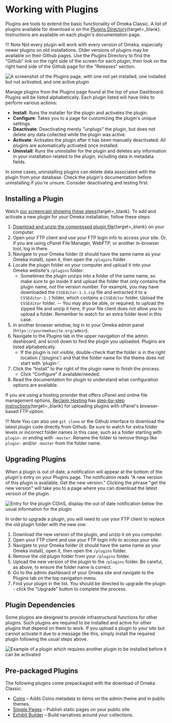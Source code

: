 # Working with Plugins

Plugins are tools to extend the basic functionality of Omeka Classic. A list of plugins available for download is on the [Plugins Directory](http://omeka.org/classic/plugins){target=_blank}. Instructions are available on each plugin's documentation page.

!!! Note
    Not every plugin will work with every version of Omeka, especially newer plugins on old installations. Older versions of plugins may be available on their Github pages. Use the Plugins Directory to find the "Github" link on the right side of the screen for each plugin, then look on the right hand side of the Github page for the "Releases" section. 

![A screenshot of the Plugins page, with one not yet installed, one installed but not activated, and one active plugin](../doc_files/Plugins.png "A screenshot of the Plugins page, with one not yet installed, one installed but not activated, and one active plugin")

Manage plugins from the Plugins page found at the top of your Dashboard. Plugins will be listed alphabetically.  Each plugin listed will have links to perform various actions:

-   **Install**: Runs the installer for the plugin and activates the plugin.
-   **Configure**: Takes you to a page for customizing the plugin's unique settings. 
-   **Deactivate**: Deactivating merely "unplugs" the plugin, but does not delete any data collected while the plugin was active. 
-   **Activate**: Activates the plugin after it has been manually deactivated. All plugins are automatically activated once installed.
-   **Uninstall**: Runs the uninstaller for the plugin and deletes any information in your installation related to the plugin, including data in metadata fields.

In some cases, uninstalling plugins can delete data associated with the plugin from your database. Check the plugin's documentation before uninstalling if you're unsure. Consider deactivating and testing first. 

Installing a Plugin
-------------------
Watch [our screencast showing these steps](https://vimeo.com/153819886){target=_blank}. To add and activate a new plugin for your Omeka installation, follow these steps: 

1.  [Download and unzip the compressed plugin file](https://omeka.org/classic/plugins/){target=_blank} on your computer.
1.  Open your FTP client and use your FTP login info to access your site. Or, if you are using cPanel File Manager, WebFTP, or another in-browser tool, log in there.
1.  Navigate to your Omeka folder (it should have the same name as your Omeka install), open it, then open the `/plugins` folder.
1.  Locate the plugin folder on your computer and upload it into your Omeka website's `/plugins` folder. 
    - Sometimes the plugin unzips into a folder of the same name, so make sure to go inside it and upload the folder that only contains the plugin name, not the version number. For example, you may have downloaded the `CSSEditor-1.1.zip` file and extracted it to a `CSSEditor-1.1` folder, which contains a `CSSEditor` folder. Upload the `CSSEditor` folder. 
    -- You may also be able, or required, to upload the zipped file and unzip it here, if your file client does not allow you to upload a folder. Remember to watch for an extra folder level in this case.
1.  In another browser window, log in to your Omeka admin panel (`https://youromekasite.org/admin`).
1.  Navigate to the Plugins tab in the upper navigation of the admin dashboard, and scroll down to find the plugin you uploaded. Plugins are listed alphabetically.
    - If the plugin is not visible, double-check that the folder is in the right location ('/plugins') and that the folder name for the theme does not start with 'plugin-'.
1.  Click the “Install” to the right of the plugin name to finish the process.
    - Click “Configure” if available/needed.
1. Read the documentation for plugin to understand what configuration options are available.

If you are using a hosting provider that offers cPanel and online file management options, [Reclaim Hosting](../GettingStarted/Hosting_Suggestions.md) has [step-by-step instructions](http://docs.reclaimhosting.com/omeka/uploading-plugins-to-omeka){target=_blank} for uploading plugins with cPanel's browser-based FTP option.

!!! Note
    You can also use `git clone` or the Github interface to download the latest plugin code directly from Github. Be sure to watch for extra folder levels or incorrect folder names in this case, such as a folder starting with `plugin-` or ending with `-master`. Rename the folder to remove things like `plugin-` and/or `-master` from the folder name. 

Upgrading Plugins
-----------------
When a plugin is out of date, a notification will appear at the bottom of the plugin's entry on your Plugins page. The notification reads "A new version of this plugin is available. Get the new version." Clicking the phrase "get the new version" will take you to a page where you can download the latest version of the plugin. 

![Entry for the plugin COinS, display the out of date notification below the usual information for the plugin](../doc_files/plugin_updatenotice.png "Entry for the plugin COinS, display the out of date notification below the usual information for the plugin")

In order to upgrade a plugin, you will need to use your FTP client to replace the old plugin folder with the new one: 

1. Download the new version of the plugin, and unzip it on you computer. 
1. Open your FTP client and use your FTP login info to access your site.
1. Navigate to your Omeka folder (it should have the same name as your Omeka install), open it, then open the `/plugins` folder.
1. Remove the old plugin folder from your `/plugins` folder.
1. Upload the new version of the plugin to the `/plugins` folder. Be careful, as above, to ensure the folder name is correct. 
1. Go to the admin dashboard of your Omeka site and navigate to the Plugins tab on the top navigation menu.
1. Find your plugin in the list. You should be directed to upgrade the plugin - click the "Upgrade" button to complete the process.

Plugin Dependencies
----------------
Some plugins are designed to provide infrastructural functions for other plugins. Such plugins are required to be installed and active for other plugins that depend on them to work. If you upload a plugin to your site but cannot activate it due to a message like this, simply install the required plugin following the usual steps above.

![Example of a plugin which requires another plugin to be installed before it can be activated](../doc_files/pluginRequired.png "Example of a plugin which requires another plugin to be installed before it can be activated") 

Pre-packaged Plugins
--------------------
The following plugins come prepackaged with the download of Omeka Classic: 

-   [Coins](../Plugins/Coins.md) – Adds Coins metadata to items on the admin theme and in public themes.
-   [Simple Pages](../Plugins/SimplePages.md) – Publish static pages on your public site.
-   [Exhibit Builder](../Plugins/ExhibitBuilder.md) – Build narratives around your collections.
